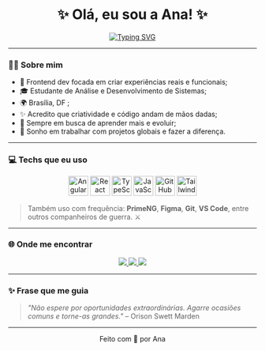 <h1 align="center">✨ Olá, eu sou a Ana! ✨</h1>

 <p align="center">
 <a href="https://git.io/typing-svg"><img src="https://readme-typing-svg.demolab.com?font=Fira+Code&duration=3000&pause=1000&color=FFFFFE&vCenter=true&width=435&lines=Frontend+Developer+%F0%9F%92%BB;Angular+%E2%80%A2+React+%E2%80%A2+Tailwind+%E2%80%A2+PrimeNG+%F0%9F%A7%A9" alt="Typing SVG" /></a>
</p>



---

### 👩‍💻 Sobre mim

- 🎯 Frontend dev focada em criar experiências reais e funcionais;
- 🎓 Estudante de Análise e Desenvolvimento de Sistemas;
- 🌍 Brasília, DF ;
- ✨ Acredito que criatividade e código andam de mãos dadas;
- 🔭 Sempre em busca de aprender mais e evoluir;
- 🚀 Sonho em trabalhar com projetos globais e fazer a diferença.

---

### 💻 Techs que eu uso 

<p align="center">
  <img src="https://cdn.jsdelivr.net/gh/devicons/devicon/icons/angularjs/angularjs-original.svg" height="40" alt="Angular"/>
  <img src="https://cdn.jsdelivr.net/gh/devicons/devicon/icons/react/react-original.svg" height="40" alt="React"/>
  <img src="https://cdn.jsdelivr.net/gh/devicons/devicon/icons/typescript/typescript-original.svg" height="40" alt="TypeScript"/>
  <img src="https://cdn.jsdelivr.net/gh/devicons/devicon/icons/javascript/javascript-original.svg" height="40" alt="JavaScript"/>
  <img src="https://cdn.jsdelivr.net/gh/devicons/devicon/icons/github/github-original.svg" height="40" alt="GitHub"/>
  <img src="https://www.vectorlogo.zone/logos/tailwindcss/tailwindcss-icon.svg" height="40" alt="Tailwind CSS"/>

</p>

> Também uso com frequência: **PrimeNG**, **Figma**, **Git**, **VS Code**, entre outros companheiros de guerra. ⚔️

---

### 🌐 Onde me encontrar

<p align="center">
  <a href="mailto:analuizacandidavc@hmail.com">
    <img src="https://img.shields.io/badge/-Email-%23333?style=for-the-badge&logo=gmail&logoColor=white" />
  </a>
  <a href="https://www.linkedin.com/in/ana-luíza-candida-0829a6258/" target="_blank">
    <img src="https://img.shields.io/badge/-LinkedIn-blue?style=for-the-badge&logo=linkedin&logoColor=white" />
  </a>
  <a href="https://github.com/analuizacabdida" target="_blank">
    <img src="https://img.shields.io/badge/-GitHub-181717?style=for-the-badge&logo=github&logoColor=white" />
  </a>
</p>

---

### ✨ Frase que me guia

> *"Não espere por oportunidades extraordinárias. Agarre ocasiões comuns e torne-as grandes."* – Orison Swett Marden

---

<p align="center">
  Feito com 💖 por Ana 
</p>




